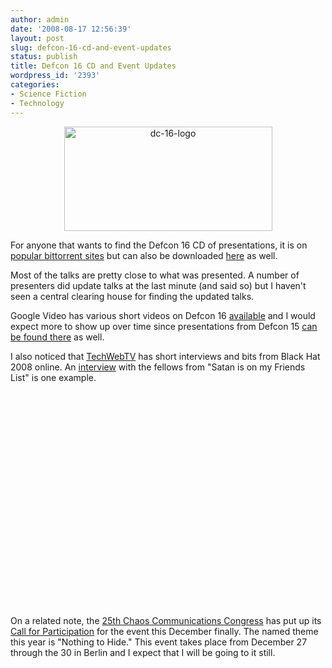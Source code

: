 ```yaml
---
author: admin
date: '2008-08-17 12:56:39'
layout: post
slug: defcon-16-cd-and-event-updates
status: publish
title: Defcon 16 CD and Event Updates
wordpress_id: '2393'
categories:
- Science Fiction
- Technology
---
```

<p align="center"><a href="http://www.flickr.com/photos/albill/2779097343/" title="dc-16-logo by albill, on Flickr"><img src="http://farm4.static.flickr.com/3176/2779097343_d81bf1f7ef_o.png" width="333" height="167" border="0" alt="dc-16-logo" /></a></p>
For anyone that wants to find the Defcon 16 CD of presentations, it is on <a href="http://thepiratebay.org/torrent/4347389/DEFCON16_2008.rar">popular bittorrent sites</a> but can also be downloaded <a href="http://www.i-hacked.com/freefiles/defcon16.iso">here</a> as well.

Most of the talks are pretty close to what was presented. A number of presenters did update talks at the last minute (and said so) but I haven't seen a central clearing house for finding the updated talks.

Google Video has various short videos on Defcon 16 <a href="http://video.google.com/videosearch?q=defcon+16">available</a> and I would expect more to show up over time since presentations from Defcon 15 <a href="http://video.google.com/videosearch?q=defcon+16#q=defcon 15">can be found there</a> as well.

I also noticed that <a href="http://ca.youtube.com/user/TechWebTV">TechWebTV</a> has short interviews and bits from Black Hat 2008 online. An <a href="http://ca.youtube.com/watch?v=2lGKzHYBXtQ">interview</a> with the fellows from "Satan is on my Friends List" is one example.
<p align="center"><object classid="clsid:d27cdb6e-ae6d-11cf-96b8-444553540000" width="425" height="344" codebase="http://download.macromedia.com/pub/shockwave/cabs/flash/swflash.cab#version=6,0,40,0"><param name="allowFullScreen" value="true" /><param name="src" value="http://www.youtube.com/v/2lGKzHYBXtQ&amp;hl=en&amp;fs=1" /><embed type="application/x-shockwave-flash" width="425" height="344" src="http://www.youtube.com/v/2lGKzHYBXtQ&amp;hl=en&amp;fs=1" allowfullscreen="true"></embed></object>

On a related note, the <a href="http://events.ccc.de/congress/2008/wiki/Main_Page">25th Chaos Communications Congress</a> has put up its <a href="http://events.ccc.de/congress/2008/">Call for Participation</a> for the event this December finally. The named theme this year is "Nothing to Hide." This event takes place from December 27 through the 30 in Berlin and I expect that I will be going to it still.
